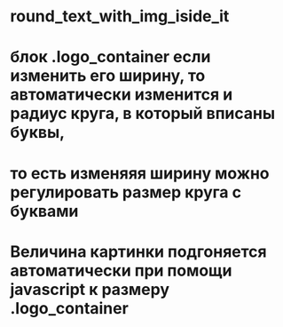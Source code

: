 # round_text_with_img_iside_it
# блок .logo_container если изменить его ширину, то автоматически изменится и радиус круга, в который вписаны буквы, 
# то есть изменяяя ширину можно регулировать размер круга с буквами
# Величина картинки подгоняется автоматически при помощи javascript к размеру .logo_container
